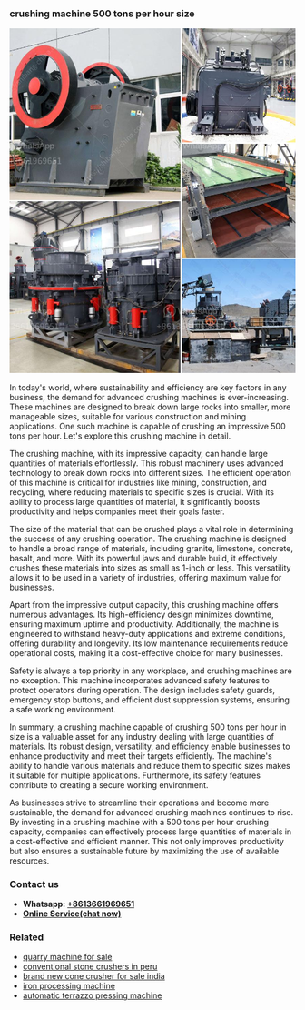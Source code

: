 <h3>crushing machine 500 tons per hour size</h3><img src='1708497494.jpg' alt=''><p>In today's world, where sustainability and efficiency are key factors in any business, the demand for advanced crushing machines is ever-increasing. These machines are designed to break down large rocks into smaller, more manageable sizes, suitable for various construction and mining applications. One such machine is capable of crushing an impressive 500 tons per hour. Let's explore this crushing machine in detail.</p><p>The crushing machine, with its impressive capacity, can handle large quantities of materials effortlessly. This robust machinery uses advanced technology to break down rocks into different sizes. The efficient operation of this machine is critical for industries like mining, construction, and recycling, where reducing materials to specific sizes is crucial. With its ability to process large quantities of material, it significantly boosts productivity and helps companies meet their goals faster.</p><p>The size of the material that can be crushed plays a vital role in determining the success of any crushing operation. The crushing machine is designed to handle a broad range of materials, including granite, limestone, concrete, basalt, and more. With its powerful jaws and durable build, it effectively crushes these materials into sizes as small as 1-inch or less. This versatility allows it to be used in a variety of industries, offering maximum value for businesses.</p><p>Apart from the impressive output capacity, this crushing machine offers numerous advantages. Its high-efficiency design minimizes downtime, ensuring maximum uptime and productivity. Additionally, the machine is engineered to withstand heavy-duty applications and extreme conditions, offering durability and longevity. Its low maintenance requirements reduce operational costs, making it a cost-effective choice for many businesses.</p><p>Safety is always a top priority in any workplace, and crushing machines are no exception. This machine incorporates advanced safety features to protect operators during operation. The design includes safety guards, emergency stop buttons, and efficient dust suppression systems, ensuring a safe working environment.</p><p>In summary, a crushing machine capable of crushing 500 tons per hour in size is a valuable asset for any industry dealing with large quantities of materials. Its robust design, versatility, and efficiency enable businesses to enhance productivity and meet their targets efficiently. The machine's ability to handle various materials and reduce them to specific sizes makes it suitable for multiple applications. Furthermore, its safety features contribute to creating a secure working environment.</p><p>As businesses strive to streamline their operations and become more sustainable, the demand for advanced crushing machines continues to rise. By investing in a crushing machine with a 500 tons per hour crushing capacity, companies can effectively process large quantities of materials in a cost-effective and efficient manner. This not only improves productivity but also ensures a sustainable future by maximizing the use of available resources.</p><h3>Contact us</h3><ul><li><strong>Whatsapp:&nbsp;<a href="https://wa.me/8613661969651">+8613661969651</a></strong></li><li><a href="https://swt.shibang-china.com/?git&amp;zhl&amp;crushing machine 500 tons per hour size"><strong>Online Service(chat now)</strong></a></li></ul><h3>Related</h3><ul><li><a href='quarry machine for sale.md'>quarry machine for sale</a></li><li><a href='conventional stone crushers in peru.md'>conventional stone crushers in peru</a></li><li><a href='brand new cone crusher for sale india.md'>brand new cone crusher for sale india</a></li><li><a href='iron processing machine.md'>iron processing machine</a></li><li><a href='automatic terrazzo pressing machine.md'>automatic terrazzo pressing machine</a></li></ul>